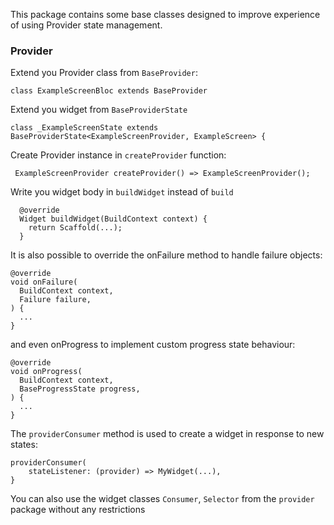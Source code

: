 This package contains some base classes designed to improve experience of using Provider state
management.

### Provider

Extend you Provider class from `BaseProvider`:

```
class ExampleScreenBloc extends BaseProvider
```

Extend you widget from `BaseProviderState`

```
class _ExampleScreenState extends BaseProviderState<ExampleScreenProvider, ExampleScreen> {
```

Create Provider instance in `createProvider` function:

```
 ExampleScreenProvider createProvider() => ExampleScreenProvider();
```

Write you widget body in `buildWidget` instead of `build`

```
  @override
  Widget buildWidget(BuildContext context) {
  	return Scaffold(...);
  }
```

It is also possible to override the onFailure method to handle failure objects:

```
@override
void onFailure(
  BuildContext context,
  Failure failure,
) {
  ...
}
```

and even onProgress to implement custom progress state behaviour:

```
@override
void onProgress(
  BuildContext context,
  BaseProgressState progress,
) {
  ...
}
```

The `providerConsumer` method is used to create a widget in response to new states:

```
providerConsumer(
    stateListener: (provider) => MyWidget(...),
}
```

You can also use the widget classes `Consumer`, `Selector` from
the `provider` package without any restrictions
